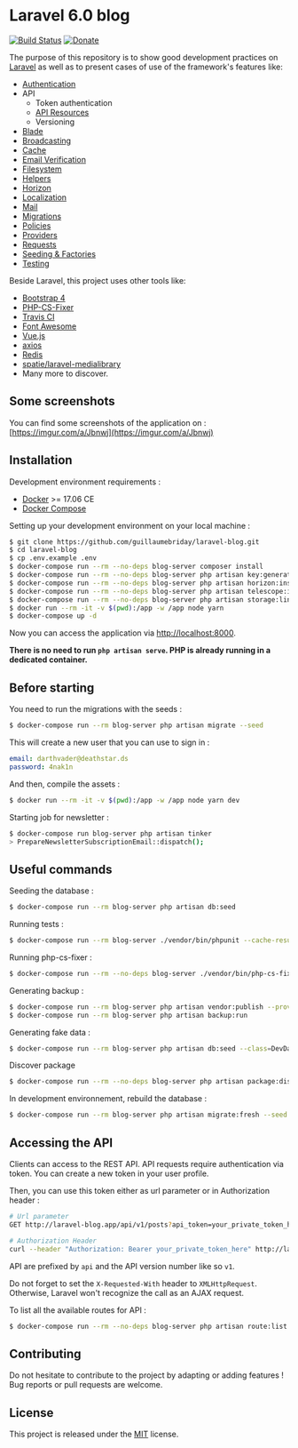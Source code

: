 # Laravel 6.0 blog

[![Build Status](https://travis-ci.org/guillaumebriday/laravel-blog.svg?branch=master)](https://travis-ci.org/guillaumebriday/laravel-blog)
[![Donate](https://img.shields.io/badge/Donate-PayPal-green.svg)](https://www.paypal.me/guillaumebriday)

The purpose of this repository is to show good development practices on [Laravel](http://laravel.com/) as well as to present cases of use of the framework's features like:

- [Authentication](https://laravel.com/docs/6.0/authentication)
- API
  - Token authentication
  - [API Resources](https://laravel.com/docs/6.0/eloquent-resources)
  - Versioning
- [Blade](https://laravel.com/docs/6.0/blade)
- [Broadcasting](https://laravel.com/docs/6.0/broadcasting)
- [Cache](https://laravel.com/docs/6.0/cache)
- [Email Verification](https://laravel.com/docs/6.0/verification)
- [Filesystem](https://laravel.com/docs/6.0/filesystem)
- [Helpers](https://laravel.com/docs/6.0/helpers)
- [Horizon](https://laravel.com/docs/6.0/horizon)
- [Localization](https://laravel.com/docs/6.0/localization)
- [Mail](https://laravel.com/docs/6.0/mail)
- [Migrations](https://laravel.com/docs/6.0/migrations)
- [Policies](https://laravel.com/docs/6.0/authorization)
- [Providers](https://laravel.com/docs/6.0/providers)
- [Requests](https://laravel.com/docs/6.0/validation#form-request-validation)
- [Seeding & Factories](https://laravel.com/docs/6.0/seeding)
- [Testing](https://laravel.com/docs/6.0/testing)

Beside Laravel, this project uses other tools like:

- [Bootstrap 4](https://getbootstrap.com/)
- [PHP-CS-Fixer](https://github.com/FriendsOfPhp/PHP-CS-Fixer)
- [Travis CI](https://travis-ci.org/)
- [Font Awesome](http://fontawesome.io/)
- [Vue.js](https://vuejs.org/)
- [axios](https://github.com/mzabriskie/axios)
- [Redis](https://redis.io/)
- [spatie/laravel-medialibrary](https://github.com/spatie/laravel-medialibrary)
- Many more to discover.

## Some screenshots

You can find some screenshots of the application on : [https://imgur.com/a/Jbnwj](https://imgur.com/a/Jbnwj)

## Installation

Development environment requirements :
- [Docker](https://www.docker.com) >= 17.06 CE
- [Docker Compose](https://docs.docker.com/compose/install/)

Setting up your development environment on your local machine :
```bash
$ git clone https://github.com/guillaumebriday/laravel-blog.git
$ cd laravel-blog
$ cp .env.example .env
$ docker-compose run --rm --no-deps blog-server composer install
$ docker-compose run --rm --no-deps blog-server php artisan key:generate
$ docker-compose run --rm --no-deps blog-server php artisan horizon:install
$ docker-compose run --rm --no-deps blog-server php artisan telescope:install
$ docker-compose run --rm --no-deps blog-server php artisan storage:link
$ docker run --rm -it -v $(pwd):/app -w /app node yarn
$ docker-compose up -d
```

Now you can access the application via [http://localhost:8000](http://localhost:8000).

**There is no need to run ```php artisan serve```. PHP is already running in a dedicated container.**

## Before starting
You need to run the migrations with the seeds :
```bash
$ docker-compose run --rm blog-server php artisan migrate --seed
```

This will create a new user that you can use to sign in :
```yml
email: darthvader@deathstar.ds
password: 4nak1n
```

And then, compile the assets :
```bash
$ docker run --rm -it -v $(pwd):/app -w /app node yarn dev
```

Starting job for newsletter :
```bash
$ docker-compose run blog-server php artisan tinker
> PrepareNewsletterSubscriptionEmail::dispatch();
```

## Useful commands
Seeding the database :
```bash
$ docker-compose run --rm blog-server php artisan db:seed
```

Running tests :
```bash
$ docker-compose run --rm blog-server ./vendor/bin/phpunit --cache-result --order-by=defects --stop-on-defect
```

Running php-cs-fixer :
```bash
$ docker-compose run --rm --no-deps blog-server ./vendor/bin/php-cs-fixer fix --config=.php_cs --verbose --dry-run --diff
```

Generating backup :
```bash
$ docker-compose run --rm blog-server php artisan vendor:publish --provider="Spatie\Backup\BackupServiceProvider"
$ docker-compose run --rm blog-server php artisan backup:run
```

Generating fake data :
```bash
$ docker-compose run --rm blog-server php artisan db:seed --class=DevDatabaseSeeder
```

Discover package
```bash
$ docker-compose run --rm --no-deps blog-server php artisan package:discover
```

In development environnement, rebuild the database :
```bash
$ docker-compose run --rm blog-server php artisan migrate:fresh --seed
```

## Accessing the API

Clients can access to the REST API. API requests require authentication via token. You can create a new token in your user profile.

Then, you can use this token either as url parameter or in Authorization header :

```bash
# Url parameter
GET http://laravel-blog.app/api/v1/posts?api_token=your_private_token_here

# Authorization Header
curl --header "Authorization: Bearer your_private_token_here" http://laravel-blog.app/api/v1/posts
```

API are prefixed by ```api``` and the API version number like so ```v1```.

Do not forget to set the ```X-Requested-With``` header to ```XMLHttpRequest```. Otherwise, Laravel won't recognize the call as an AJAX request.

To list all the available routes for API :

```bash
$ docker-compose run --rm --no-deps blog-server php artisan route:list --path=api
```

## Contributing

Do not hesitate to contribute to the project by adapting or adding features ! Bug reports or pull requests are welcome.

## License

This project is released under the [MIT](http://opensource.org/licenses/MIT) license.
